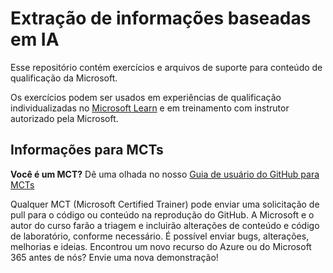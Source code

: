 # Extração de informações baseadas em IA
<!-- Change the title above as appropriate -->

<!-- Review the notes in the index.md file to set up the repo for GitHub Pages -->

Esse repositório contém exercícios e arquivos de suporte para conteúdo de qualificação da Microsoft.

Os exercícios podem ser usados em experiências de qualificação individualizadas no [Microsoft Learn](https://learn.microsoft.com) e em treinamento com instrutor autorizado pela Microsoft.
<!-- Update the paragraph above with a link to a specific Learning Path or course as appropriate -->

## Informações para MCTs
<!-- You can remove this section if the exercises will not be used to support Microsoft Official Curriculum ILT -->

**Você é um MCT?** Dê uma olhada no nosso [Guia de usuário do GitHub para MCTs](https://microsoftlearning.github.io/MCT-User-Guide/)

Qualquer MCT (Microsoft Certified Trainer) pode enviar uma solicitação de pull para o código ou conteúdo na reprodução do GitHub. A Microsoft e o autor do curso farão a triagem e incluirão alterações de conteúdo e código de laboratório, conforme necessário. É possível enviar bugs, alterações, melhorias e ideias. Encontrou um novo recurso do Azure ou do Microsoft 365 antes de nós? Envie uma nova demonstração!
